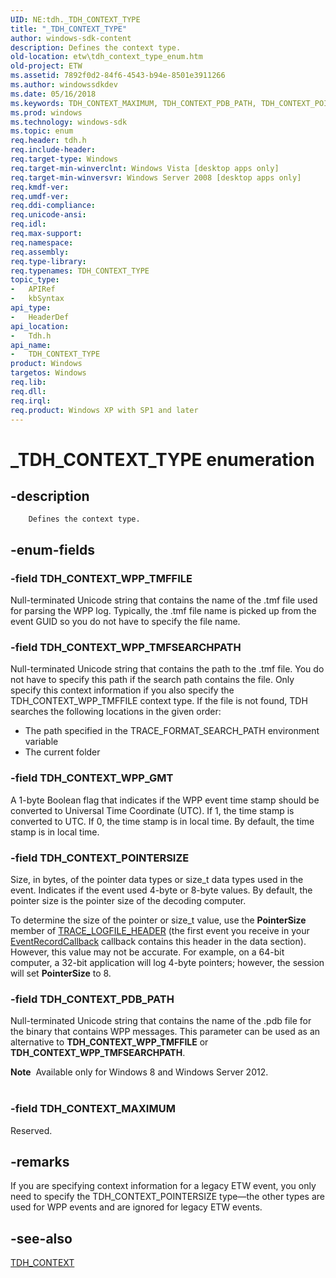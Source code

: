 ```yaml
---
UID: NE:tdh._TDH_CONTEXT_TYPE
title: "_TDH_CONTEXT_TYPE"
author: windows-sdk-content
description: Defines the context type.
old-location: etw\tdh_context_type_enum.htm
old-project: ETW
ms.assetid: 7892f0d2-84f6-4543-b94e-8501e3911266
ms.author: windowssdkdev
ms.date: 05/16/2018
ms.keywords: TDH_CONTEXT_MAXIMUM, TDH_CONTEXT_PDB_PATH, TDH_CONTEXT_POINTERSIZE, TDH_CONTEXT_TYPE, TDH_CONTEXT_TYPE enumeration [ETW], TDH_CONTEXT_WPP_GMT, TDH_CONTEXT_WPP_TMFFILE, TDH_CONTEXT_WPP_TMFSEARCHPATH, _TDH_CONTEXT_TYPE, etw.tdh_context_type_enum, tdh.tdh_context_type_enum, tdh/TDH_CONTEXT_MAXIMUM, tdh/TDH_CONTEXT_PDB_PATH, tdh/TDH_CONTEXT_POINTERSIZE, tdh/TDH_CONTEXT_TYPE, tdh/TDH_CONTEXT_WPP_GMT, tdh/TDH_CONTEXT_WPP_TMFFILE, tdh/TDH_CONTEXT_WPP_TMFSEARCHPATH
ms.prod: windows
ms.technology: windows-sdk
ms.topic: enum
req.header: tdh.h
req.include-header: 
req.target-type: Windows
req.target-min-winverclnt: Windows Vista [desktop apps only]
req.target-min-winversvr: Windows Server 2008 [desktop apps only]
req.kmdf-ver: 
req.umdf-ver: 
req.ddi-compliance: 
req.unicode-ansi: 
req.idl: 
req.max-support: 
req.namespace: 
req.assembly: 
req.type-library: 
req.typenames: TDH_CONTEXT_TYPE
topic_type:
-	APIRef
-	kbSyntax
api_type:
-	HeaderDef
api_location:
-	Tdh.h
api_name:
-	TDH_CONTEXT_TYPE
product: Windows
targetos: Windows
req.lib: 
req.dll: 
req.irql: 
req.product: Windows XP with SP1 and later
---
```


# _TDH_CONTEXT_TYPE enumeration


## -description



		Defines the context type.
		
		
	
	


## -enum-fields




### -field TDH_CONTEXT_WPP_TMFFILE

Null-terminated Unicode string that contains the name of the .tmf file used for parsing the WPP log. Typically, the .tmf file name is picked up from the event GUID so you do not have to specify the file name.


### -field TDH_CONTEXT_WPP_TMFSEARCHPATH

Null-terminated Unicode string that contains the path to the .tmf file. You do not have to specify this path if the search path contains the file. Only specify this context information if you also specify the TDH_CONTEXT_WPP_TMFFILE context type. If the file is not found, TDH searches the following locations in the given order:

<ul>
<li>The path specified in the TRACE_FORMAT_SEARCH_PATH environment variable</li>
<li>The current folder</li>
</ul>

### -field TDH_CONTEXT_WPP_GMT

A 1-byte Boolean flag that indicates if the WPP event time stamp should be converted to Universal Time Coordinate (UTC). If 1, the time stamp is converted to UTC. If 0, the time stamp is in local time. By default, the time stamp is in local time. 


### -field TDH_CONTEXT_POINTERSIZE

Size, in bytes, of the pointer data types or size_t data types used in the event. Indicates if the event used 4-byte or 8-byte values. By default, the pointer size is the pointer size of the decoding computer.

To determine the size of the pointer or size_t value, use the <b>PointerSize</b> member of  <a href="https://msdn.microsoft.com/13fdabe6-c904-4546-b876-c145f6a6c345">TRACE_LOGFILE_HEADER</a> (the first event you receive in your <a href="https://msdn.microsoft.com/80a30faf-af1f-4440-8a17-9df44bdb2291">EventRecordCallback</a> callback contains this header in the data section). However, this value may not be accurate. For example, on a 64-bit computer, a 32-bit application will log 4-byte pointers; however, the session will set <b>PointerSize</b> to 8.


### -field TDH_CONTEXT_PDB_PATH

Null-terminated Unicode string that contains the name of the .pdb file for the binary that contains WPP messages. This parameter can be used as an alternative to <b>TDH_CONTEXT_WPP_TMFFILE</b> or <b>TDH_CONTEXT_WPP_TMFSEARCHPATH</b>.

<div class="alert"><b>Note</b>  Available only for Windows 8 and Windows Server 2012.</div>
<div> </div>

### -field TDH_CONTEXT_MAXIMUM

Reserved.


## -remarks



If you are specifying context information for a legacy ETW event, you only need to specify the TDH_CONTEXT_POINTERSIZE type—the other types are used for WPP events and are ignored for legacy ETW events.




## -see-also




<a href="https://msdn.microsoft.com/184df0af-3ac5-406f-a298-4f23826ad85e">TDH_CONTEXT</a>
 

 

